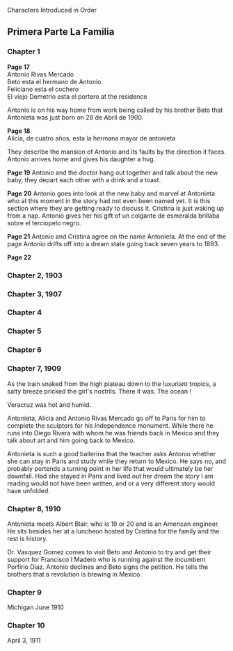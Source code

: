 
Characters Introduced in Order

## Primera Parte La Familia

### Chapter 1

**Page 17**   
Antonio Rivas Mercado   
Beto esta el hermano de Antonio     
Feliciano esta el cochero   
El viejo Demetrio esta el portero at the residence   

Antonio is on his way home from work being called by his brother Beto
that Antonieta was just born on 28 de Abril de 1900.

**Page 18**   
Alicia, de cuatro años, esta la hermana mayor de antonieta   

They describe the mansion of Antonio and its faults by the direction it faces.  Antonio arrives home and gives his daughter a hug.

**Page 19**
Antonio and the doctor hang out together and talk about the new baby, they depart each other with a drink and a toast.

**Page 20**
Antonio goes into look at the new baby and marvel at Antonieta who at this moment in the story had not even been named yet.  It is this section where they are getting ready to discuss it.  Cristina is just waking up from a nap.  Antonio gives her his gift of un colgante de esmeralda brillaba sobre el terciopelo negro.

**Page 21**
Antonio and Cristina agree on the name Antonieta.  At the end of the page Antonio drifts off into a dream state going back seven years to 1893.

**Page 22**

### Chapter 2, 1903

### Chapter 3, 1907

### Chapter 4

### Chapter 5

### Chapter 6

### Chapter 7, 1909

As the train snaked from the high plateau down to the luxuriant tropics, a salty breeze pricked the girl's nostrils.  There it was. The ocean !

Veracruz was hot and humid.

Antonieta, Alicia and Antonio Rivas Mercado go off to Paris for him to complete the sculptors for his Independence monument.  While there he runs into Diego Rivera with whom he was friends back in Mexico and they talk about art and him going back to Mexico.

Antonieta is such a good ballerina that the teacher asks Antonio whether she can stay in Paris and study while they return to Mexico.  He says no, and probably portends a turning point in her life that would ultimately be her downfall.  Had she stayed in Paris and lived out her dream the story I am reading would not have been written, and or a very different story would have unfolded.

### Chapter 8, 1910

Antonieta meets Albert Blair, who is 19 or 20 and is an American engineer.  He sits besides her at a luncheon hosted by Cristina for the family and the rest is history.

Dr. Vasquez Gomez comes to visit Beto and Antonio to try and get their support for Francisco I Madero who is running against the incumbent Porfirio Diaz.  Antonio declines and Beto signs the petition.  He tells the brothers that a revolution is brewing in Mexico.

### Chapter 9

Michigan June 1910

### Chapter 10

April 3, 1911
